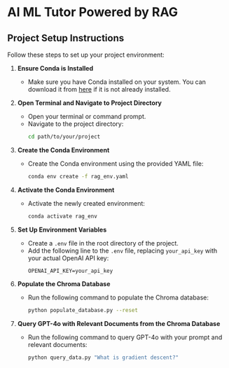 # AI ML Tutor Powered by RAG

## Project Setup Instructions

Follow these steps to set up your project environment:

1. **Ensure Conda is Installed**
   - Make sure you have Conda installed on your system. You can download it from [here](https://docs.conda.io/projects/conda/en/latest/user-guide/install/index.html) if it is not already installed.

2. **Open Terminal and Navigate to Project Directory**
   - Open your terminal or command prompt.
   - Navigate to the project directory:
     ```bash
     cd path/to/your/project
     ```

3. **Create the Conda Environment**
   - Create the Conda environment using the provided YAML file:
     ```bash
     conda env create -f rag_env.yaml
     ```

4. **Activate the Conda Environment**
   - Activate the newly created environment:
     ```bash
     conda activate rag_env
     ```

5. **Set Up Environment Variables**
   - Create a `.env` file in the root directory of the project.
   - Add the following line to the `.env` file, replacing `your_api_key` with your actual OpenAI API key:
     ```plaintext
     OPENAI_API_KEY=your_api_key
     ```

6. **Populate the Chroma Database**
   - Run the following command to populate the Chroma database:
     ```bash
     python populate_database.py --reset
     ```

7. **Query GPT-4o with Relevant Documents from the Chroma Database**
   - Run the following command to query GPT-4o with your prompt and relevant documents:
     ```bash
     python query_data.py "What is gradient descent?"
     ```


